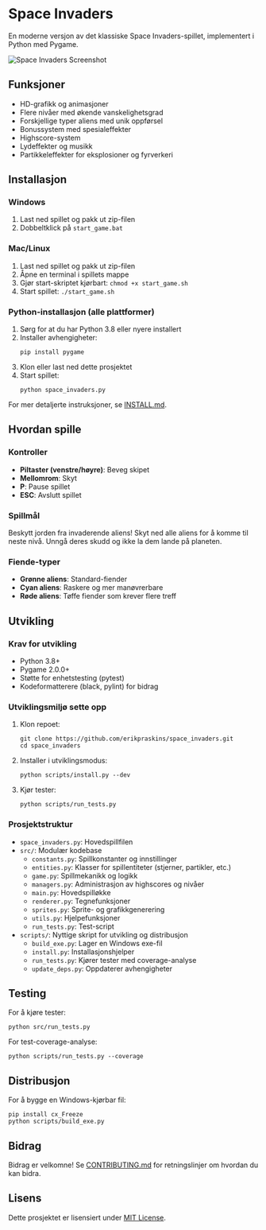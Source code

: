 # Space Invaders

En moderne versjon av det klassiske Space Invaders-spillet, implementert i Python med Pygame.

![Space Invaders Screenshot](assets/gameplay.png)

## Funksjoner

- HD-grafikk og animasjoner
- Flere nivåer med økende vanskelighetsgrad
- Forskjellige typer aliens med unik oppførsel
- Bonussystem med spesialeffekter
- Highscore-system
- Lydeffekter og musikk
- Partikkeleffekter for eksplosioner og fyrverkeri

## Installasjon

### Windows

1. Last ned spillet og pakk ut zip-filen
2. Dobbeltklick på `start_game.bat`

### Mac/Linux

1. Last ned spillet og pakk ut zip-filen
2. Åpne en terminal i spillets mappe
3. Gjør start-skriptet kjørbart: `chmod +x start_game.sh`
4. Start spillet: `./start_game.sh`

### Python-installasjon (alle plattformer)

1. Sørg for at du har Python 3.8 eller nyere installert
2. Installer avhengigheter:
   ```
   pip install pygame
   ```
3. Klon eller last ned dette prosjektet
4. Start spillet:
   ```
   python space_invaders.py
   ```

For mer detaljerte instruksjoner, se [INSTALL.md](INSTALL.md).

## Hvordan spille

### Kontroller

- **Piltaster (venstre/høyre)**: Beveg skipet
- **Mellomrom**: Skyt
- **P**: Pause spillet
- **ESC**: Avslutt spillet

### Spillmål

Beskytt jorden fra invaderende aliens! Skyt ned alle aliens for å komme til neste nivå. Unngå deres skudd og ikke la dem lande på planeten.

### Fiende-typer

- **Grønne aliens**: Standard-fiender
- **Cyan aliens**: Raskere og mer manøvrerbare
- **Røde aliens**: Tøffe fiender som krever flere treff

## Utvikling

### Krav for utvikling

- Python 3.8+
- Pygame 2.0.0+
- Støtte for enhetstesting (pytest)
- Kodeformatterere (black, pylint) for bidrag

### Utviklingsmiljø sette opp

1. Klon repoet:
   ```
   git clone https://github.com/erikpraskins/space_invaders.git
   cd space_invaders
   ```

2. Installer i utviklingsmodus:
   ```
   python scripts/install.py --dev
   ```

3. Kjør tester:
   ```
   python scripts/run_tests.py
   ```

### Prosjektstruktur

- `space_invaders.py`: Hovedspillfilen
- `src/`: Modulær kodebase
  - `constants.py`: Spillkonstanter og innstillinger
  - `entities.py`: Klasser for spillentiteter (stjerner, partikler, etc.)
  - `game.py`: Spillmekanikk og logikk
  - `managers.py`: Administrasjon av highscores og nivåer
  - `main.py`: Hovedspilløkke
  - `renderer.py`: Tegnefunksjoner
  - `sprites.py`: Sprite- og grafikkgenerering
  - `utils.py`: Hjelpefunksjoner
  - `run_tests.py`: Test-script
- `scripts/`: Nyttige skript for utvikling og distribusjon
  - `build_exe.py`: Lager en Windows exe-fil
  - `install.py`: Installasjonshjelper
  - `run_tests.py`: Kjører tester med coverage-analyse
  - `update_deps.py`: Oppdaterer avhengigheter

## Testing

For å kjøre tester:

```
python src/run_tests.py
```

For test-coverage-analyse:

```
python scripts/run_tests.py --coverage
```

## Distribusjon

For å bygge en Windows-kjørbar fil:

```
pip install cx_Freeze
python scripts/build_exe.py
```

## Bidrag

Bidrag er velkomne! Se [CONTRIBUTING.md](CONTRIBUTING.md) for retningslinjer om hvordan du kan bidra.

## Lisens

Dette prosjektet er lisensiert under [MIT License](LICENSE).
